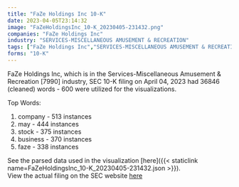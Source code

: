```yaml
---
title: "FaZe Holdings Inc 10-K"
date: 2023-04-05T23:14:32
image: "FaZeHoldingsInc_10-K_20230405-231432.png"
companies: "FaZe Holdings Inc"
industry: "SERVICES-MISCELLANEOUS AMUSEMENT & RECREATION"
tags: ["FaZe Holdings Inc","SERVICES-MISCELLANEOUS AMUSEMENT & RECREATION","04-04-2023","10-K"]
forms: "10-K"
---
```

FaZe Holdings Inc, which is in the Services-Miscellaneous Amusement & Recreation [7990] industry, SEC 10-K filing on April 04, 2023 had 36846 (cleaned) words - 600 were utilized for the visualizations.

Top Words:
1. company - 513 instances
2. may - 444 instances
3. stock - 375 instances
4. business - 370 instances
5. faze - 338 instances


See the parsed data used in the visualization [here]({{< staticlink name=FaZeHoldingsInc_10-K_20230405-231432.json >}}).  
View the actual filing on the SEC website [here](https://www.sec.gov/Archives/edgar/data/1839360/0001213900-23-027160.txt)
